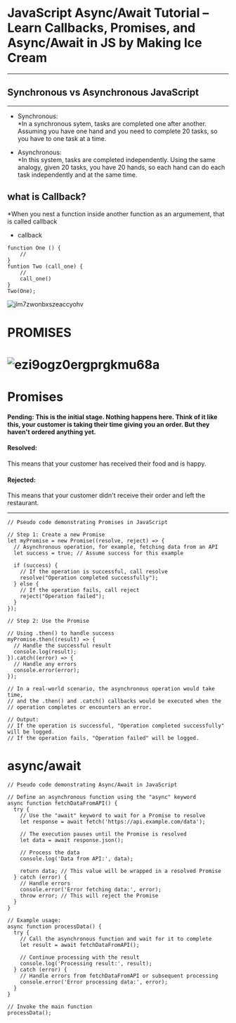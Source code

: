 # JavaScript Async/Await Tutorial – Learn Callbacks, Promises, and Async/Await in JS by Making Ice Cream
---------------------------------------------------------------------------------------------------
## Synchronous vs Asynchronous JavaScript
-------------------------------------------

* Synchronous:  
*In a synchronous sytem, tasks are completed one after another. Assuming you have one hand and you need to complete 20 tasks, so you have to one task at a time.    

* Asynchronous:  
*In this system, tasks are completed independently. Using the same analogy, given 20 tasks, you have 20 hands, so each hand can do each task independently and at the same time.

## what is Callback?  
*When you nest a function inside another function as an argumement, that is called callback   

* callback  
```
function One () {
    //
}
funtion Two (call_one) {
    //
    call_one()
}
Two(One);
```


![jlm7zwonbxszeaccyohv](https://github.com/rodgersxy/JavaScript/assets/47353893/1a3409af-0aa7-4d7e-b0e2-7d2377b5360f)


<h1>PROMISES<h1>

![ezi9ogz0ergprgkmu68a](https://github.com/rodgersxy/JavaScript/assets/47353893/9e12c497-5285-47ce-abd1-f38a94ea5415)


# Promises
<h4>Pending:</4> This is the initial stage. Nothing happens here. Think of it like this, your customer is taking their time giving you an order. But they haven't ordered anything yet.   
<h4>Resolved:</h4> This means that your customer has received their food and is happy.   
<h4>Rejected:</h4> This means that your customer didn't receive their order and left the restaurant.  

------------------------------------------------------

```
// Pseudo code demonstrating Promises in JavaScript

// Step 1: Create a new Promise
let myPromise = new Promise((resolve, reject) => {
  // Asynchronous operation, for example, fetching data from an API
  let success = true; // Assume success for this example

  if (success) {
    // If the operation is successful, call resolve
    resolve("Operation completed successfully");
  } else {
    // If the operation fails, call reject
    reject("Operation failed");
  }
});

// Step 2: Use the Promise

// Using .then() to handle success
myPromise.then((result) => {
  // Handle the successful result
  console.log(result);
}).catch((error) => {
  // Handle any errors
  console.error(error);
});

// In a real-world scenario, the asynchronous operation would take time,
// and the .then() and .catch() callbacks would be executed when the
// operation completes or encounters an error.

// Output:
// If the operation is successful, "Operation completed successfully" will be logged.
// If the operation fails, "Operation failed" will be logged.

```

# async/await   

```
// Pseudo code demonstrating Async/Await in JavaScript

// Define an asynchronous function using the "async" keyword
async function fetchDataFromAPI() {
  try {
    // Use the "await" keyword to wait for a Promise to resolve
    let response = await fetch('https://api.example.com/data');
    
    // The execution pauses until the Promise is resolved
    let data = await response.json();

    // Process the data
    console.log('Data from API:', data);

    return data; // This value will be wrapped in a resolved Promise
  } catch (error) {
    // Handle errors
    console.error('Error fetching data:', error);
    throw error; // This will reject the Promise
  }
}

// Example usage:
async function processData() {
  try {
    // Call the asynchronous function and wait for it to complete
    let result = await fetchDataFromAPI();

    // Continue processing with the result
    console.log('Processing result:', result);
  } catch (error) {
    // Handle errors from fetchDataFromAPI or subsequent processing
    console.error('Error processing data:', error);
  }
}

// Invoke the main function
processData();

```